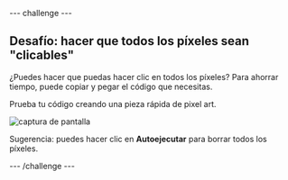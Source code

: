 --- challenge ---

## Desafío: hacer que todos los píxeles sean "clicables"

¿Puedes hacer que puedas hacer clic en todos los píxeles? Para ahorrar tiempo, puede copiar y pegar el código que necesitas.

Prueba tu código creando una pieza rápida de pixel art.

![captura de pantalla](images/pixel-art-black-example.png)

Sugerencia: puedes hacer clic en **Autoejecutar** para borrar todos los píxeles.

--- /challenge ---